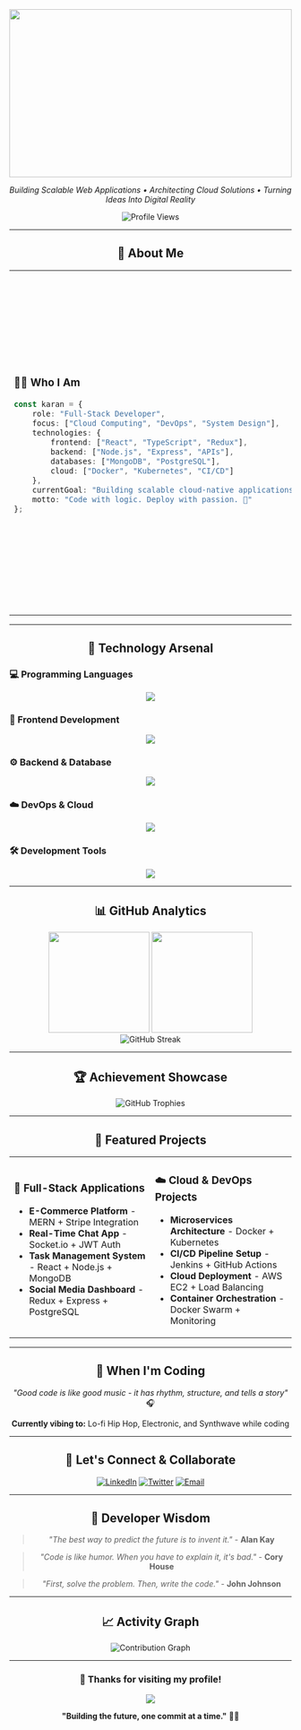 <div align="center">

<!-- Dynamic Header with Gradient Background -->
<img width="100%" height="300" src="https://capsule-render.vercel.app/api?type=waving&color=gradient&customColorList=6,11,20&height=300&section=header&text=Karan%20Sharma&fontSize=50&fontColor=fff&animation=twinkling&fontAlignY=40&desc=Full-Stack%20Developer%20%7C%20Cloud%20Architect%20%7C%20MERN%20Specialist&descSize=18&descAlignY=60"/>

<!-- Professional Tagline -->
<p align="center">
<em>Building Scalable Web Applications • Architecting Cloud Solutions • Turning Ideas Into Digital Reality</em>
</p>

<!-- Visitor Counter with Custom Style -->
<img src="https://komarev.com/ghpvc/?username=BitGladiator&label=Profile%20Views&color=00d9ff&style=for-the-badge" alt="Profile Views"/>

</div>

---

<div align="center">

## 🎯 **About Me**

</div>

<table align="center">
<tr>
<td width="50%">

### 👨‍💻 **Who I Am**
```typescript
const karan = {
    role: "Full-Stack Developer",
    focus: ["Cloud Computing", "DevOps", "System Design"],
    technologies: {
        frontend: ["React", "TypeScript", "Redux"],
        backend: ["Node.js", "Express", "APIs"],
        databases: ["MongoDB", "PostgreSQL"],
        cloud: ["Docker", "Kubernetes", "CI/CD"]
    },
    currentGoal: "Building scalable cloud-native applications",
    motto: "Code with logic. Deploy with passion. 🚀"
};
```

</td>
<td width="50%">

### 🌟 **Current Focus**
- 🔥 **Mastering Cloud Architecture** - AWS, Docker, K8s
- ⚡ **Performance Optimization** - Scaling applications
- 🛠️ **DevOps Integration** - CI/CD pipelines
- 📚 **Continuous Learning** - Latest tech trends
- 🎯 **Open Source Contributions** - Community building

</td>
</tr>
</table>

---

<div align="center">

## 🔧 **Technology Arsenal**

</div>

### **💻 Programming Languages**
<p align="center">
<img src="https://skillicons.dev/icons?i=c,cpp,js,ts,python,sql" />
</p>

### **🎨 Frontend Development**
<p align="center">
<img src="https://skillicons.dev/icons?i=react,redux,nextjs,html,css,tailwind,bootstrap" />
</p>

### **⚙️ Backend & Database**
<p align="center">
<img src="https://skillicons.dev/icons?i=nodejs,express,mongodb,postgresql,redis,graphql" />
</p>

### **☁️ DevOps & Cloud**
<p align="center">
<img src="https://skillicons.dev/icons?i=docker,kubernetes,jenkins,aws,nginx,linux,ubuntu" />
</p>

### **🛠️ Development Tools**
<p align="center">
<img src="https://skillicons.dev/icons?i=git,github,vscode,postman,figma,npm" />
</p>

---

<div align="center">

## 📊 **GitHub Analytics**

</div>

<div align="center">
<img height="180em" src="https://github-readme-stats.vercel.app/api?username=BitGladiator&show_icons=true&theme=tokyonight&include_all_commits=true&count_private=true&hide_border=true&bg_color=0D1117&title_color=00D9FF&icon_color=00D9FF&text_color=ffffff"/>
<img height="180em" src="https://github-readme-stats.vercel.app/api/top-langs/?username=BitGladiator&layout=compact&langs_count=8&theme=tokyonight&hide_border=true&bg_color=0D1117&title_color=00D9FF&text_color=ffffff"/>
</div>

<div align="center">
<img src="https://github-readme-streak-stats.herokuapp.com?user=BitGladiator&theme=tokyonight&hide_border=true&background=0D1117&stroke=00D9FF&ring=00D9FF&fire=00D9FF&currStreakLabel=00D9FF" alt="GitHub Streak"/>
</div>

---

<div align="center">

## 🏆 **Achievement Showcase**

</div>

<div align="center">
<img src="https://github-profile-trophy.vercel.app/?username=BitGladiator&theme=tokyonight&no-frame=true&row=1&column=7&margin-h=15&margin-w=5" alt="GitHub Trophies"/>
</div>

---

<div align="center">

## 🌟 **Featured Projects**

</div>

<table align="center">
<tr>
<td width="50%">

### 🚀 **Full-Stack Applications**
- **E-Commerce Platform** - MERN + Stripe Integration
- **Real-Time Chat App** - Socket.io + JWT Auth
- **Task Management System** - React + Node.js + MongoDB
- **Social Media Dashboard** - Redux + Express + PostgreSQL

</td>
<td width="50%">

### ☁️ **Cloud & DevOps Projects**
- **Microservices Architecture** - Docker + Kubernetes
- **CI/CD Pipeline Setup** - Jenkins + GitHub Actions
- **Cloud Deployment** - AWS EC2 + Load Balancing
- **Container Orchestration** - Docker Swarm + Monitoring

</td>
</tr>
</table>

---

<div align="center">

## 🎵 **When I'm Coding**

</div>

<div align="center">

*"Good code is like good music - it has rhythm, structure, and tells a story"* 🎧

**Currently vibing to:** Lo-fi Hip Hop, Electronic, and Synthwave while coding

</div>

---

<div align="center">

## 🤝 **Let's Connect & Collaborate**

</div>

<div align="center">

[![LinkedIn](https://img.shields.io/badge/LinkedIn-Connect-0077B5?style=for-the-badge&logo=linkedin&logoColor=white)](https://www.linkedin.com/in/karancodemind/)
[![Twitter](https://img.shields.io/badge/Twitter-Follow-1DA1F2?style=for-the-badge&logo=twitter&logoColor=white)](https://x.com/KaranSharma1020)
[![Email](https://img.shields.io/badge/Email-Contact-D14836?style=for-the-badge&logo=gmail&logoColor=white)](mailto:ks10204080@gmail.com)

</div>

---

<div align="center">

## 💭 **Developer Wisdom**

</div>

<div align="center">

> *"The best way to predict the future is to invent it."* - **Alan Kay**

> *"Code is like humor. When you have to explain it, it's bad."* - **Cory House**

> *"First, solve the problem. Then, write the code."* - **John Johnson**

</div>

---

<div align="center">

## 📈 **Activity Graph**

</div>

<div align="center">
<img src="https://github-readme-activity-graph.vercel.app/graph?username=BitGladiator&theme=tokyo-night&bg_color=0D1117&color=00D9FF&line=00D9FF&point=ffffff&area=true&hide_border=true" alt="Contribution Graph"/>
</div>

---

<div align="center">

### 💙 **Thanks for visiting my profile!**

<img src="https://capsule-render.vercel.app/api?type=waving&color=gradient&customColorList=6,11,20&height=100&section=footer&animation=twinkling"/>

**"Building the future, one commit at a time."** 🚀✨

</div>
